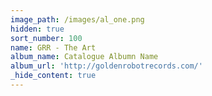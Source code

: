 ```yaml
---
image_path: /images/al_one.png
hidden: true
sort_number: 100
name: GRR - The Art
album_name: Catalogue Albumn Name
album_url: 'http://goldenrobotrecords.com/'
_hide_content: true
---
```

